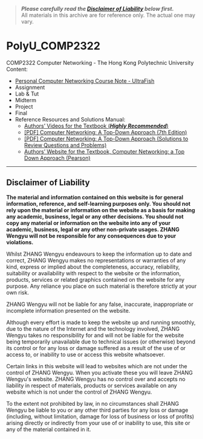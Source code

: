 > ***Please carefully read the [Disclaimer of Liability](#disclaimer-of-liability) below first.***  
> All materials in this archive are for reference only. The actual one may vary.

# PolyU_COMP2322
COMP2322 Computer Networking - The Hong Kong Polytechnic University  
Content:
- [Personal Computer Networking Course Note - UltraFish](https://ultrafish.io/post/computer-networking-course-note/)  
- Assignment
- Lab & Tut
- Midterm
- Project
- Final
- Reference Resources and Solutions Manual:
  - [Authors’ Videos for the Textbook (***Highly Recommended***)](https://www.youtube.com/@JimKurose/videos)
  - [[PDF] Computer Networking: A Top-Down Approach (7th Edition)](http://library.lol/main/25B0960FD42A492A64082880678A76AF)
  - [[PDF] Computer Networking: A Top-Down Approach (Solutions to Review Questions and Problems)](http://library.lol/main/173CA8C69447916152B8A2ACA3CC867F)
  - [Authors’ Website for the Textbook, Computer Networking: a Top Down Approach (Pearson)](http://gaia.cs.umass.edu/kurose_ross/index.php)

---

## Disclaimer of Liability

**The material and information contained on this website is for general information, reference, and self-learning purposes only. You should not rely upon the material or information on the website as a basis for making any academic, business, legal or any other decisions. You should not copy any material or information on the website into any of your academic, business, legal or any other non-private usages. ZHANG Wengyu will not be responsible for any consequences due to your violations.**


Whilst ZHANG Wengyu endeavours to keep the information up to date and correct, ZHANG Wengyu makes no representations or warranties of any kind, express or implied about the completeness, accuracy, reliability, suitability or availability with respect to the website or the information, products, services or related graphics contained on the website for any purpose. Any reliance you place on such material is therefore strictly at your own risk.


ZHANG Wengyu will not be liable for any false, inaccurate, inappropriate or incomplete information presented on the website.


Although every effort is made to keep the website up and running smoothly, due to the nature of the Internet and the technology involved, ZHANG Wengyu takes no responsibility for and will not be liable for the website being temporarily unavailable due to technical issues (or otherwise) beyond its control or for any loss or damage suffered as a result of the use of or access to, or inability to use or access this website whatsoever.


Certain links in this website will lead to websites which are not under the control of ZHANG Wengyu. When you activate these you will leave ZHANG Wengyu's  website. ZHANG Wengyu has no control over and accepts no liability in respect of materials, products or services available on any website which is not under the control of ZHANG Wengyu.


To the extent not prohibited by law, in no circumstances shall ZHANG Wengyu be liable to you or any other third parties for any loss or damage (including, without limitation, damage for loss of business or loss of profits) arising directly or indirectly from your use of or inability to use, this site or any of the material contained in it.
